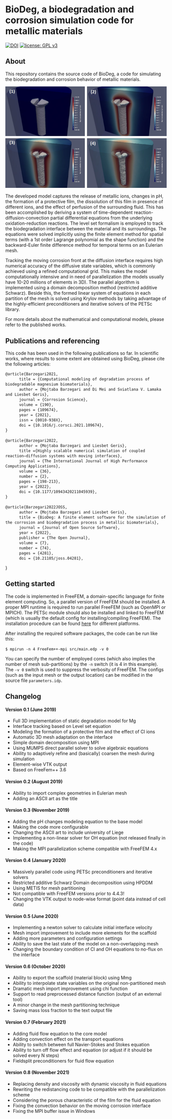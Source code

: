 # BioDeg, a biodegradation and corrosion simulation code for metallic materials

[![DOI](https://joss.theoj.org/papers/10.21105/joss.04281/status.svg)](https://doi.org/10.21105/joss.04281)
[![license: GPL v3](https://img.shields.io/badge/license-GPLv3-blue.svg)](LICENSE)

## About

This repository contains the source code of BioDeg, a code for simulating the  biodegradation and corrosion behavior of metallic materials.

<img src="doc/screw_degradation.jpg" width="600" height="auto">
<p>

The developed model captures the release of metallic ions, changes in pH, the formation of a protective film, the dissolution of this film in presence of different ions, and the effect of perfusion of the surrounding fluid. This has been accomplished by deriving a system of time-dependent reaction-diffusion-convection partial differential equations from the underlying oxidation-reduction reactions. The level set formalism is employed to track the biodegradation interface between the material and its surroundings. The equations were solved implicitly using the finite element method for spatial terms (with a 1st order Lagrange polynomial as the shape function) and the backward-Euler finite difference method for temporal terms on an Eulerian mesh.

Tracking the moving corrosion front at the diffusion interface requires high numerical accuracy of the diffusive state variables, which is commonly achieved using a refined computational grid. This makes the model computationally intensive and in need of parallelization (the models usually have 10-20 millions of elements in 3D). The parallel algorithm is implemented using a domain decomposition method (restricted additive Schwarz). Beside this, the formed linear system of equations in each partition of the mesh is solved using Krylov methods by taking advantage of the highly-efficient preconditioners and iterative solvers of the PETSc library.

For more details about the mathematical and computational models, please refer to the published works.


## Publications and referencing

This code has been used in the following publications so far. In scientific works, where results to some extent are obtained using BioDeg, please cite the following articles:

    @article{Barzegari2021,
          title = {Computational modeling of degradation process of biodegradable magnesium biomaterials},
          author = {Mojtaba Barzegari and Di Mei and Sviatlana V. Lamaka and Liesbet Geris},
          journal = {Corrosion Science},
          volume = {190},
          pages = {109674},
          year = {2021},
          issn = {0010-938X},
          doi = {10.1016/j.corsci.2021.109674},
    }

    @article{Barzegari2022,
          author = {Mojtaba Barzegari and Liesbet Geris},
          title ={Highly scalable numerical simulation of coupled reaction–diffusion systems with moving interfaces},
          journal = {The International Journal of High Performance Computing Applications},
          volume = {36},
          number = {2},
          pages = {198-213},
          year = {2022},
          doi = {10.1177/10943420211045939},
    }

    @article{Barzegari2022JOSS,
          author = {Mojtaba Barzegari and Liesbet Geris},
          title = {BioDeg: A finite element software for the simulation of the corrosion and biodegradation process in metallic biomaterials},
          journal = {Journal of Open Source Software},
          year = {2022},
          publisher = {The Open Journal},
          volume = {7},
          number = {74},
          pages = {4281},
          doi = {10.21105/joss.04281},
}


## Getting started

The code is implemented in FreeFEM, a domain-specific language for finite element computing. So, a parallel version of FreeFEM should be installed. A proper MPI runtime is required to run parallel FreeFEM (such as OpenMPI or MPICH). The PETSc module should also be installed and linked to FreeFEM (which is usually the default config for installing/compiling FreeFEM). The installation procedure can be found [here](https://doc.freefem.org/introduction/installation.html) for different platforms.

After installing the required software packages, the code can be run like this:

`$ mpirun -n 4 FreeFem++-mpi src/main.edp -v 0`

You can specify the number of employed cores (which also implies the number of mesh sub-partitions) by the `-n` switch (it is 4 in this example). The `-v 0` switch is used to suppress the verbosity of FreeFEM. The configs (such as the input mesh or the output location) can be modified in the source file `parameters.idp`.

## Changelog

#### Version 0.1 (June 2019)
* Full 3D implementation of static degradation model for Mg
* Interface tracking based on Level set equation
* Modeling the formation of a protective film and the effect of Cl ions
* Automatic 3D mesh adaptation on the interface
* Simple domain decomposition using MPI
* Using MUMPS direct parallel solver to solve algebraic equations
* Ability to adaptively refine and (basically) coarsen the mesh during simulation
* Element-wise VTK output
* Based on FreeFem++ 3.6

#### Version 0.2 (August 2019)
* Ability to import complex geometries in Eulerian mesh
* Adding an ASCII art as the title

#### Version 0.3 (November 2019)
* Adding the pH changes modeling equation to the base model
* Making the code more configurable
* Changing the ASCII art to include university of Liege
* Implementing a non-linear solver for OH equation (not released finally in the code)
* Making the MPI parallelization scheme compatible with FreeFEM 4.x

#### Version 0.4 (January 2020)
* Massively parallel code using PETSc preconditioners and iterative solvers
* Restricted additive Schwarz Domain decomposition using HPDDM
* Using METIS for mesh partitioning
* Not compatible with FreeFEM versions prior to 4.4.3!
* Changing the VTK output to node-wise format (point data instead of cell data)

#### Version 0.5 (June 2020)
* Implementing a newton solver to calculate initial interface velocity
* Mesh import improvement to include more elements for the scaffold
* Adding more parameters and configuration settings
* Ability to save the last state of the model on a non-overlapping mesh
* Changing the boundary condition of Cl and OH equations to no-flux on the interface

#### Version 0.6 (October 2020)
* Ability to export the scaffold (material block) using Mmg
* Ability to interpolate state variables on the original non-partitioned mesh
* Dramatic mesh import improvement using chi function
* Support to read preprocessed distance function (output of an external tool)
* A minor change in the mesh partitioning technique
* Saving mass loss fraction to the text output file

#### Version 0.7 (February 2021)
* Adding fluid flow equation to the core model
* Adding convection effect on the transport equations
* Ability to switch between full Navier-Stokes and Stokes equation
* Ability to turn off flow effect and equation (or adjust if it should be solved every N steps)
* Fieldsplit preconditioners for fluid flow equation

#### Version 0.8 (November 2021)
* Replacing density and viscosity with dynamic viscosity in fluid equations
* Rewriting the redistancing code to be compatible with the parallelization scheme
* Considering the porous characteristic of the film for the fluid equation
* Fixing the convection behavior on the moving corrosion interface
* Fixing the MPI buffer issue in Windows
